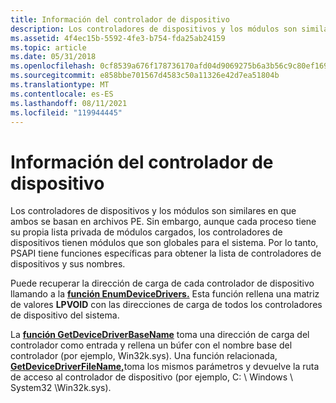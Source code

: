 ```yaml
---
title: Información del controlador de dispositivo
description: Los controladores de dispositivos y los módulos son similares en que ambos se basan en archivos PE.
ms.assetid: 4f4ec15b-5592-4fe3-b754-fda25ab24159
ms.topic: article
ms.date: 05/31/2018
ms.openlocfilehash: 0cf8539a676f178736170afd04d9069275b6a3b56c9c80ef169d9e33d7d38f11
ms.sourcegitcommit: e858bbe701567d4583c50a11326e42d7ea51804b
ms.translationtype: MT
ms.contentlocale: es-ES
ms.lasthandoff: 08/11/2021
ms.locfileid: "119944445"
---
```

# <a name="device-driver-information"></a>Información del controlador de dispositivo

Los controladores de dispositivos y los módulos son similares en que ambos se basan en archivos PE. Sin embargo, aunque cada proceso tiene su propia lista privada de módulos cargados, los controladores de dispositivos tienen módulos que son globales para el sistema. Por lo tanto, PSAPI tiene funciones específicas para obtener la lista de controladores de dispositivos y sus nombres.

Puede recuperar la dirección de carga de cada controlador de dispositivo llamando a la [**función EnumDeviceDrivers.**](/windows/desktop/api/Psapi/nf-psapi-enumdevicedrivers) Esta función rellena una matriz de valores **LPVOID** con las direcciones de carga de todos los controladores de dispositivo del sistema.

La [**función GetDeviceDriverBaseName**](/windows/desktop/api/Psapi/nf-psapi-getdevicedriverbasenamea) toma una dirección de carga del controlador como entrada y rellena un búfer con el nombre base del controlador (por ejemplo, Win32k.sys). Una función relacionada, [**GetDeviceDriverFileName,**](/windows/desktop/api/Psapi/nf-psapi-getdevicedriverfilenamea)toma los mismos parámetros y devuelve la ruta de acceso al controlador de dispositivo (por ejemplo, C: \\ Windows \\ System32 \\Win32k.sys).

 

 




